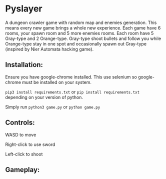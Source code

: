 # Pyslayer
A dungeon crawler game with random map and enemies generation. This means every new game brings a whole new experience.
Each game have 6 rooms, your spawn room and 5 more enemies rooms.
Each room have 5 Gray-type and 2 Orange-type. Gray-type shoot bullets and follow you while Orange-type stay in one spot and occasionally spawn out Gray-type (inspired by Nier Automata hacking game).

## Installation:
Ensure you have google-chrome installed. This use selenium so google-chrome must be installed on your system.

`pip3 install requirements.txt` or `pip install requirements.txt` depending on your version of python.

Simply run `python3 game.py` or `python game.py`

## Controls:
WASD to move

Right-click to use sword

Left-click to shoot

## Gameplay:
